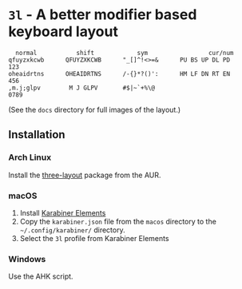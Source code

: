 # `3l` - A better modifier based keyboard layout

      normal           shift            sym                 cur/num
    qfuyzxkcwb      QFUYZXKCWB      "_[]^!<>=&      PU BS UP DL PD      123
    oheaidrtns      OHEAIDRTNS      /-{}*?()':      HM LF DN RT EN      456
    ,m.j;glpv        M J GLPV       #$|~`+%\@                          0789

(See the `docs` directory for full images of the layout.)

## Installation
### Arch Linux
Install the [three-layout](https://aur.archlinux.org/packages/threelayout)
package from the AUR.

### macOS
1. Install [Karabiner Elements](https://github.com/tekezo/Karabiner-Elements)
2. Copy the `karabiner.json` file from the `macos` directory to the
   `~/.config/karabiner/` directory.
3. Select the `3l` profile from Karabiner Elements

### Windows
Use the AHK script.
